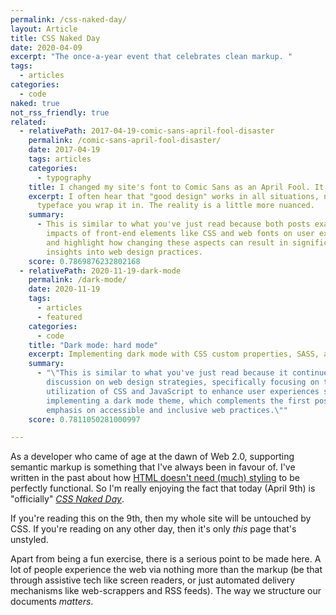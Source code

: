 ```yaml
---
permalink: /css-naked-day/
layout: Article
title: CSS Naked Day
date: 2020-04-09
excerpt: "The once-a-year event that celebrates clean markup. "
tags:
  - articles
categories:
  - code
naked: true
not_rss_friendly: true
related:
  - relativePath: 2017-04-19-comic-sans-april-fool-disaster
    permalink: /comic-sans-april-fool-disaster/
    date: 2017-04-19
    tags: articles
    categories:
      - typography
    title: I changed my site's font to Comic Sans as an April Fool. It was a disaster.
    excerpt: I often hear that "good design" works in all situations, no matter what
      typeface you wrap it in. The reality is a little more nuanced.
    summary:
      - This is similar to what you've just read because both posts examine the
        impacts of front-end elements like CSS and web fonts on user experience,
        and highlight how changing these aspects can result in significant
        insights into web design practices.
    score: 0.7869876232802168
  - relativePath: 2020-11-19-dark-mode
    permalink: /dark-mode/
    date: 2020-11-19
    tags:
      - articles
      - featured
    categories:
      - code
    title: "Dark mode: hard mode"
    excerpt: Implementing dark mode with CSS custom properties, SASS, and JavaScript
    summary:
      - "\"This is similar to what you've just read because it continues the
        discussion on web design strategies, specifically focusing on the
        utilization of CSS and JavaScript to enhance user experiences such as
        implementing a dark mode theme, which complements the first post's
        emphasis on accessible and inclusive web practices.\""
    score: 0.7811050281000997

---
```


As a developer who came of age at the dawn of Web 2.0, supporting semantic markup is something that I've always been in favour of. I've written in the past about how [HTML doesn't need (much) styling](https://www.tomhazledine.com/html-doesnt-need-any-styling/) to be perfectly functional. So I'm really enjoying the fact that today (April 9th) is "officially" _[CSS Naked Day](https://css-naked-day.github.io/)_.

If you're reading this on the 9th, then my whole site will be untouched by CSS. If you're reading on any other day, then it's only _this_ page that's unstyled.

Apart from being a fun exercise, there is a serious point to be made here. A lot of people experience the web via nothing more than the markup (be that through assistive tech like screen readers, or just automated delivery mechanisms like web-scrappers and RSS feeds). The way we structure our documents _matters_.
